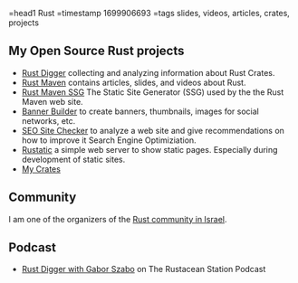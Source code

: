 =head1 Rust
=timestamp 1699906693
=tags slides, videos, articles, crates, projects

## My Open Source Rust projects

* [Rust Digger](https://rust-digger.code-maven.com/) collecting and analyzing information about Rust Crates.
* [Rust Maven](https://rust.code-maven.com/) contains articles, slides, and videos about Rust.
* [Rust Maven SSG](https://ssg.code-maven.com/) The Static Site Generator (SSG) used by the the Rust Maven web site.
* [Banner Builder](https://banner-builder.code-maven.com/) to create banners, thumbnails, images for social networks, etc.
* [SEO Site Checker](https://site-checker.code-maven.com/) to analyze a web site and give recommendations on how to improve it Search Engine Optimiziation.
* [Rustatic](https://rustatic.code-maven.com/) a simple web server to show static pages. Especially during development of static sites.
* [My Crates](https://crates.io/users/szabgab)


## Community

I am one of the organizers of the [Rust community in Israel](https://rust.org.il/).

## Podcast

* [Rust Digger with Gabor Szabo](https://rustacean-station.org/episode/gabor-szabo/) on The Rustacean Station Podcast


